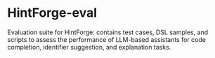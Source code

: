 # HintForge-eval
Evaluation suite for HintForge: contains test cases, DSL samples, and scripts to assess the performance of LLM-based assistants for code completion, identifier suggestion, and explanation tasks.
